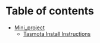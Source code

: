 # Table of contents

* [Mini\_project](README.md)
  * [Tasmota Install Instructions](readme/tasmota-install-instructions.md)
